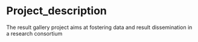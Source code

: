 # Project_description
The result gallery project aims at fostering data and result dissemination in a research consortium
